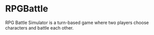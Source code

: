 # RPGBattle
RPG Battle Simulator is a turn-based game where two players choose characters and battle each other.

